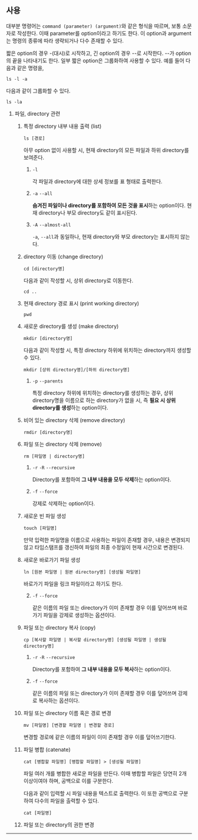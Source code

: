 ## 사용

대부분 명령어는 `command (parameter) (argument)`와 같은 형식을 따르며, 보통 소문자로 작성한다. 이때 parameter를 option이라고 하기도 한다. 이 option과 argument는 명령의 종류에 따라 생략되거나 다수 존재할 수 있다.

짧은 option의 경우 -(대시)로 시작하고, 긴 option의 경우 --로 시작한다. --가 option의 끝을 나타내기도 한다. 일부 짧은 option은 그룹화하여 사용할 수 있다. 예를 들어 다음과 같은 명령을,

```shell
ls -l -a
```

다음과 같이 그룹화할 수 있다.

```shell
ls -la
```

1. 파일, directory 관련

   1. 특정 directory 내부 내용 출력 (list)

      ```shell
      ls [경로]
      ```

      아무 option 없이 사용할 시, 현재 directory의 모든 파일과 하위 directory를 보여준다.

      1. `-l`

         각 파일과 directory에 대한 상세 정보를 표 형태로 출력한다.

      2. `-a` `--all`

         **숨겨진 파일이나 directory를 포함하여 모든 것을 표시**하는 option이다. 현재 directory나 부모 directory도 같이 표시된다.

      3. `-A` `--almost-all`

         `-a`, `--all`과 동일하나, 현재 directory와 부모 directory는 표시하지 않는다.

   2. directory 이동 (change directory)

      ```shell
      cd [directory명]
      ```

      다음과 같이 작성할 시, 상위 directory로 이동한다.

      ```shell
      cd ..
      ```

   3. 현재 directory 경로 표시 (print working directory)

      ```shell
      pwd
      ```

   4. 새로운 directory를 생성 (make directory)

      ```shell
      mkdir [directory명]
      ```

      다음과 같이 작성할 시, 특정 directory 하위에 위치하는 directory까지 생성할 수 있다.

      ```shell
      mkdir [상위 directory명]/[하위 directory명]
      ```

      1. `-p` `--parents`

         특정 directory 하위에 위치하는 directory를 생성하는 경우, 상위 directory명을 이름으로 하는 directory가 없을 시, 즉 **필요 시 상위 directory를 생성**하는 option이다.

   5. 비어 있는 directory 삭제 (remove directory)

      ```shell
      rmdir [directory명]
      ```

   6. 파일 또는 directory 삭제 (remove)

      ```shell
      rm [파일명 | directory명]
      ```

      1. `-r` `-R` `--recursive`

         Directory를 포함하여 **그 내부 내용을 모두 삭제**하는 option이다.

      2. `-f` `--force`

         강제로 삭제하는 option이다.

   7. 새로운 빈 파일 생성

      ```shell
      touch [파일명]
      ```

      만약 입력한 파일명을 이름으로 사용하는 파일이 존재할 경우, 내용은 변경되지 않고 타임스탬프를 갱신하여 파일의 최종 수정일이 현재 시간으로 변경된다.

   8. 새로운 바로가기 파일 생성

      ```shell
      ln [원본 파일명 | 원본 directory명] [생성될 파일명]
      ```

      바로가기 파일을 링크 파일이라고 하기도 한다.

      2. `-f` `--force`

         같은 이름의 파일 또는 directory가 이미 존재할 경우 이를 덮어쓰며 바로가기 파일을 강제로 생성하는 옵션이다.

   9. 파일 또는 directory 복사 (copy)

      ```shell
      cp [복사할 파일명 | 복사할 directory명] [생성될 파일명 | 생성될 directory명]
      ```

      1. `-r` `-R` `--recursive`

         Directory를 포함하여 **그 내부 내용을 모두 복사**하는 option이다.

      2. `-f` `--force`

         같은 이름의 파일 또는 directory가 이미 존재할 경우 이를 덮어쓰며 강제로 복사하는 옵션이다.

   10. 파일 또는 directory 이름 혹은 경로 변경

       ```shell
       mv [파일명] [변경할 파일명 | 변경할 경로]
       ```

       변경할 경로에 같은 이름의 파일이 이미 존재할 경우 이를 덮어쓰기한다.

   11. 파일 병합 (catenate)

       ```shell
       cat [병합할 파일명] [병합할 파일명] > [생성될 파일명]
       ```

       파일 여러 개를 병합한 새로운 파일을 만든다. 이때 병합할 파일은 당연히 2개 이상이여야 하며, 공백으로 이를 구분한다.

       다음과 같이 입력할 시 파일 내용을 텍스트로 출력한다. 이 또한 공백으로 구분하여 다수의 파일을 출력할 수 있다.

       ```shell
       cat [파일명]
       ```

   12. 파일 또는 directory의 권한 변경

---
